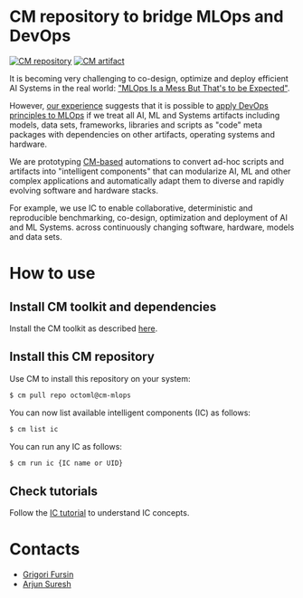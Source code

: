 # CM repository to bridge MLOps and DevOps

[![CM repository](https://img.shields.io/badge/Collective%20Mind-compatible-blue)](https://github.com/mlcommons/ck/tree/master/ck2)
[![CM artifact](https://img.shields.io/badge/Artifact-automated%20and%20reusable-blue)](https://github.com/mlcommons/ck/tree/master/ck2)


It is becoming very challenging to co-design, optimize and deploy efficient AI Systems in the real world:
["MLOps Is a Mess But That's to be Expected"](https://www.mihaileric.com/posts/mlops-is-a-mess).

However, [our experience](https://doi.org/10.5281/zenodo.6475385) 
suggests that it is possible to [apply DevOps principles to MLOps](https://www.datanami.com/2022/03/30/birds-arent-real-and-neither-is-mlops/)
if we treat all AI, ML and Systems artifacts including models, data sets, frameworks, libraries and scripts as "code" meta packages 
with dependencies on other artifacts, operating systems and hardware.

We are prototyping [CM-based](https://github.com/mlcommons/ck/tree/master/ck2) 
automations to convert ad-hoc scripts and artifacts into "intelligent components"
that can modularize AI, ML and other complex applications and automatically
adapt them to diverse and rapidly evolving software and hardware stacks.

For example, we use IC to enable collaborative, deterministic and reproducible benchmarking, co-design, optimization and deployment 
of AI and ML Systems. across continuously changing software, hardware, models and data sets.



# How to use

## Install CM toolkit and dependencies

Install the CM toolkit as described [here](https://github.com/mlcommons/ck/blob/master/ck2/docs/installation.md).

## Install this CM repository

Use CM to install this repository on your system:

```bash
$ cm pull repo octoml@cm-mlops
```

You can now list available intelligent components (IC) as follows:
```bash
$ cm list ic
```

You can run any IC as follows:
```bash
$ cm run ic {IC name or UID}
```


## Check tutorials

Follow the [IC tutorial](https://cknowledge.org/docs/cm/tutorial-ic.html) to understand IC concepts.



# Contacts

* [Grigori Fursin](https://cKnowledge.io/@gfursin)
* [Arjun Suresh](https://www.linkedin.com/in/arjunsuresh)


